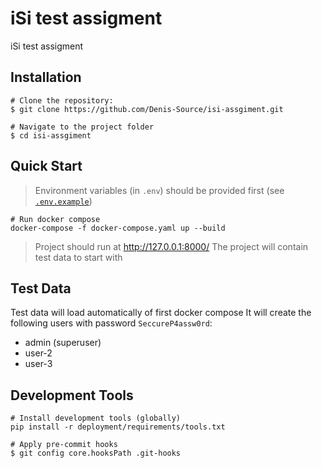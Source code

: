 # iSi test assigment

iSi test assigment

## Installation

```shell
# Clone the repository:
$ git clone https://github.com/Denis-Source/isi-assgiment.git
```

```shell
# Navigate to the project folder
$ cd isi-assgiment
```

## Quick Start

> Environment variables (in `.env`) should be provided first (see [`.env.example`](.env.example))

```shell
# Run docker compose
docker-compose -f docker-compose.yaml up --build
```

> Project should run at http://127.0.0.1:8000/
> The project will contain test data to start with

## Test Data

Test data will load automatically of first docker compose
It will create the following users with password `SeccureP4assw0rd`:
 - admin (superuser)
 - user-2
 - user-3

## Development Tools

```shell
# Install development tools (globally)
pip install -r deployment/requirements/tools.txt
```

```shell
# Apply pre-commit hooks
$ git config core.hooksPath .git-hooks
```

